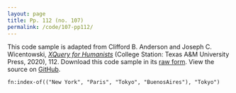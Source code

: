 ```yaml
---
layout: page
title: Pp. 112 (no. 107)
permalink: /code/107-pp112/
---
```


This code sample is adapted from Clifford B. Anderson and Joseph C. Wicentowski, 
[_XQuery for Humanists_](/) (College Station: Texas A&M University Press, 2020), 112. 
Download this code sample in its [raw form](/code/107-pp112/107-pp112.xq).
View the source on [GitHub](https://github.com/coding4humanists/xquery4humanists/blob/master/code/107-pp112/107-pp112.xq).

```xquery
fn:index-of(("New York", "Paris", "Tokyo", "BuenosAires"), "Tokyo")
```  
